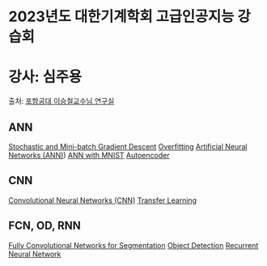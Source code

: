 # 2023년도 대한기계학회 고급인공지능 강습회
# 강사: 심주용
출처: [포항공대 이승철교수님 연구실](https://iai.postech.ac.kr/teaching/deep-learning)

## ANN
[Stochastic and Mini-batch Gradient Descent](https://i-systems.github.io/teaching/DL/iNotes_tf2/03_GD_tf2.html)
[Overfitting](https://i-systems.github.io/teaching/DL/iNotes_tf2/04_Overfitting_tf2.html)
[Artificial Neural Networks (ANN)](https://i-systems.github.io/teaching/DL/iNotes_tf2/05_ANN_01_tf2.html))
[ANN with MNIST](https://i-systems.github.io/teaching/DL/iNotes_tf2/05_ANN_03_tf2.html)
[Autoencoder](https://i-systems.github.io/teaching/DL/iNotes_tf2/06_Autoencoder_tf2.html)
## CNN
[Convolutional Neural Networks (CNN)](https://i-systems.github.io/teaching/DL/iNotes_tf2/07_CNN_tf2.html)
[Transfer Learning](https://i-systems.github.io/teaching/DL/iNotes_tf2/10_Transfer_Learning_tf2.html)
## FCN, OD, RNN
[Fully Convolutional Networks for Segmentation](https://i-systems.github.io/teaching/DL/iNotes_tf2/12_FCN_tf2.html)
[Object Detection](https://i-systems.github.io/teaching/DL/iNotes_tf2/15_Object_Detection_tf2.html)
[Recurrent Neural Network](https://i-systems.github.io/teaching/DL/iNotes_tf2/17_RNN_tf2.html)
